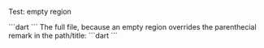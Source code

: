 Test: empty region

<?code-excerpt "basic.dart (greeting)" title>
```dart
```

The full file, because an empty region overrides the parenthecial remark in the path/title:
<?code-excerpt "basic.dart (greeting)" region="" title>
```dart
```
